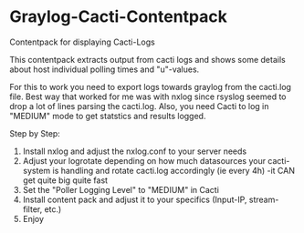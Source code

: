 # Graylog-Cacti-Contentpack
Contentpack for displaying Cacti-Logs

This contentpack extracts output from cacti logs and shows some details about
host individual polling times and "u"-values.

For this to work you need to export logs towards graylog from the cacti.log
file. Best way that worked for me was with nxlog since rsyslog seemed to
drop a lot of lines parsing the cacti.log. Also, you need Cacti to log
in "MEDIUM" mode to get statstics and results logged.

Step by Step:

1. Install nxlog and adjust the nxlog.conf to your server needs
2. Adjust your logrotate depending on how much datasources your 
cacti-system is handling and rotate cacti.log accordingly (ie every 4h) -it CAN get quite big quite fast
3. Set the "Poller Logging Level" to "MEDIUM" in Cacti
4. Install content pack and adjust it to your specifics (Input-IP, stream-filter, etc.)
5. Enjoy
